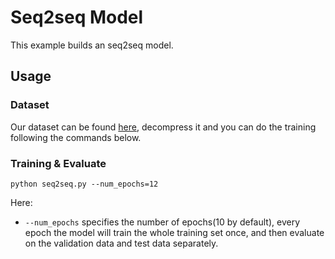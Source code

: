 # Seq2seq Model #

This example builds an seq2seq model.

## Usage ##

### Dataset ###

Our dataset can be found [here](https://drive.google.com/open?id=1muBmgzV6Hm2MZbABKpkog71ZEoSO2c44), decompress it and you can do the training following the commands below.

### Training & Evaluate ###

```
python seq2seq.py --num_epochs=12
```

Here:
  * `--num_epochs` specifies the number of epochs(10 by default), every epoch the model will train the whole training set once, and then evaluate on the validation data and test data separately.



